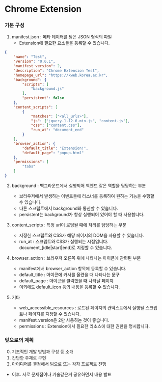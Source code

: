 Chrome Extension
================

### 기본 구성

1. manifest.json : 메타 데이터를 담은 JSON 형식의 파일
	- Extension에 필요한 요소들을 등록할 수 있습니다. 
~~~json
{
    "name": "Test",								
    "version": "0.0.1",							
    "manifest_version": 2,
    "description": "Chrome Extension Test",		
    "homepage_url": "https://kweb.korea.ac.kr",	
    "background": {
        "scripts": [
            "background.js"
        ],
        "persistent": false
    },
    "content_scripts": [ 
        {
            "matches": ["<all_urls>"], 
            "js": ["jquery-1.12.0.min.js", "content.js"], 
            "css": ["content.css"], 
            "run_at": "document_end" 
        }
    ],
    "browser_action": {
        "default_title": "Extension!",
        "default_page": "popup.html"
    },
    "permissions": [
        "tabs"
    ]
}
~~~

2. background : 백그라운드에서 실행되어 백엔드 같은 역할을 담당하는 부분
	- 브라우저에서 발생하는 이벤트들에 리스너를 등록하여 원하는 기능을 수행할 수 있습니다.
	- 다른 스크립트에서 background와 통신할 수 있습니다.
	- persistent는 background가 항상 실행되어 있어야 할 때 사용합니다.

3. content_scripts : 특정 url이 로딩될 때에 처리를 담당하는 부분
	- 지정한 스크립트와 CSS가 해당 페이지의 DOM을 사용할 수 있습니다.
	- run_at : 스크립트와 CSS가 실행되는 시점입니다. document_[idle|start|end]로 지정할 수 있습니다.

4. browser_action : 브라우저 오른쪽 위에 나타나는 아이콘에 관련된 부분
	- manifest에서 browser_action 항목에 등록할 수 있습니다.
	- default_title : 아이콘에 커서를 올렸을 때 나타나는 문구
	- default_page : 아이콘을 클릭했을 때 나타날 페이지
	- 이외에도 default_icon 등의 내용을 등록할 수 있습니다.

5. 기타
	- web_accessible_resources : 로드된 페이지의 컨텍스트에서 실행될 스크립트나 페이지를 지정할 수 있습니다.
	- manifest_version은 2만 사용하는 것이 좋습니다.
	- permissions : Extension에서 필요한 리소스에 대한 권한을 명시합니다.



### 앞으로의 계획
0. 기초적인 개발 방법과 구성 등 소개
1. 간단한 주제로 구현
2. 아이디어를 결정해서 팀으로 또는 각자 프로젝트 진행
- 이후. 서로 문제점이나 기술같은거 공유하면서 내용 발표
